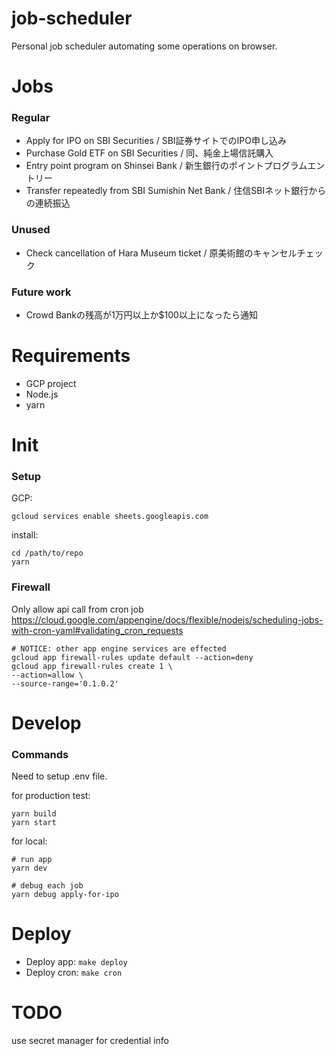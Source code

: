 # job-scheduler

Personal job scheduler automating some operations on browser.

# Jobs

### Regular

- Apply for IPO on SBI Securities / SBI証券サイトでのIPO申し込み
- Purchase Gold ETF on SBI Securities / 同、純金上場信託購入
- Entry point program on Shinsei Bank / 新生銀行のポイントプログラムエントリー
- Transfer repeatedly from SBI Sumishin Net Bank / 住信SBIネット銀行からの連続振込

### Unused

- Check cancellation of Hara Museum ticket / 原美術館のキャンセルチェック

### Future work

- Crowd Bankの残高が1万円以上か$100以上になったら通知

# Requirements

- GCP project
- Node.js
- yarn

# Init

### Setup

GCP:

```
gcloud services enable sheets.googleapis.com
```

install:

```
cd /path/to/repo
yarn
```

### Firewall

Only allow api call from cron job
https://cloud.google.com/appengine/docs/flexible/nodejs/scheduling-jobs-with-cron-yaml#validating_cron_requests

```
# NOTICE: other app engine services are effected
gcloud app firewall-rules update default --action=deny
gcloud app firewall-rules create 1 \
--action=allow \
--source-range='0.1.0.2'
```

# Develop

### Commands

Need to setup .env file.

for production test:

```
yarn build
yarn start
```

for local:

```
# run app
yarn dev

# debug each job
yarn debug apply-for-ipo
```

# Deploy

- Deploy app: `make deploy`
- Deploy cron: `make cron`

# TODO

use secret manager for credential info
